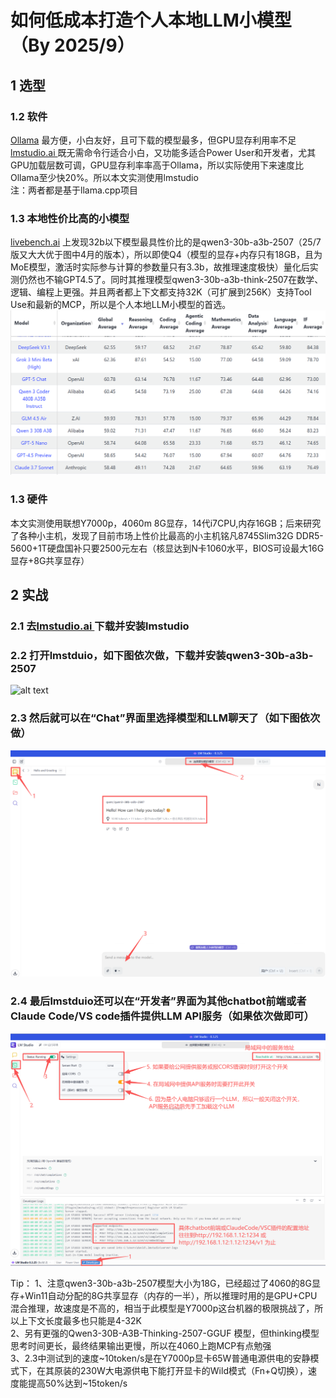 # 如何低成本打造个人本地LLM小模型 （By 2025/9）

## 1 选型
### 1.2 软件
[Ollama](https://ollama.com/) 最方便，小白友好，且可下载的模型最多，但GPU显存利用率不足<BR>
[lmstudio.ai ](https://lmstudio.ai/) 既无需命令行适合小白，又功能多适合Power User和开发者，尤其GPU加载层数可调，GPU显存利率率高于Ollama，所以实际使用下来速度比Ollama至少快20%。所以本文实测使用lmstudio<BR>
注：两者都是基于llama.cpp项目<BR>

### 1.3 本地性价比高的小模型
[livebench.ai](https://livebench.ai/) 上发现32b以下模型最具性价比的是qwen3-30b-a3b-2507（25/7版又大大优于图中4月的版本），所以即使Q4（模型的显存+内存只有18GB，且为MoE模型，激活时实际参与计算的参数量只有3.3b，故推理速度极快）量化后实测仍然也不输GPT4.5了。同时其推理模型qwen3-30b-a3b-think-2507在数学、逻辑、编程上更强。并且两者都上下文都支持32K（可扩展到256K）支持Tool Use和最新的MCP，所以是个人本地LLM小模型的首选。<BR>
![alt text](image-1.png)


### 1.3 硬件
本文实测使用联想Y7000p，4060m 8G显存，14代i7CPU,内存16GB；后来研究了各种小主机，发现了目前市场上性价比最高的小主机铭凡8745Slim32G DDR5-5600+1T硬盘国补只要2500元左右（核显达到N卡1060水平，BIOS可设最大16G显存+8G共享显存）

## 2 实战
### 2.1 去[lmstudio.ai ](https://lmstudio.ai/) 下载并安装lmstudio
### 2.2 打开lmstduio，如下图依次做，下载并安装qwen3-30b-a3b-2507
![alt text](lmstudo选qwen3-30b.png)
### 2.3 然后就可以在“Chat”界面里选择模型和LLM聊天了（如下图依次做）
![alt text](lmstudo使用qwen3-30b.png)
### 2.4 最后lmstduio还可以在“开发者”界面为其他chatbot前端或者Claude Code/VS code插件提供LLM API服务（如果依次做即可）
![alt text](lmstudo提供API服务.png)

Tip：
1、注意qwen3-30b-a3b-2507模型大小为18G，已经超过了4060的8G显存+Win11自动分配的8G共享显存（内存的一半），所以推理时用的是GPU+CPU混合推理，故速度是不高的，相当于此模型是Y7000p这台机器的极限挑战了，所以上下文长度最多也只能是4-32K<BR>
2、另有更强的Qwen3-30B-A3B-Thinking-2507-GGUF 模型，但thinking模型思考时间更长，最终结果输出更慢，所以在4060上跑MCP有点勉强<BR>
3、2.3中测试到的速度~10token/s是在Y7000p显卡65W普通电源供电的安静模式下，在其原装的230W大电源供电下能打开显卡的Wild模式（Fn+Q切换），速度能提高50%达到~15token/s





